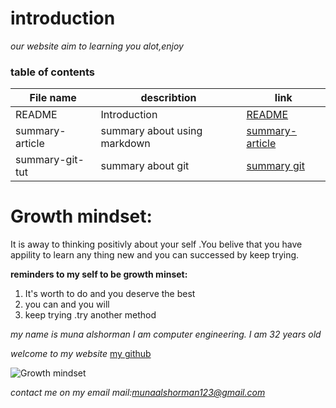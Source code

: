 
# introduction

*our website aim to learning you alot,enjoy*

### table of contents

| File name     | describtion                 |link                                  |
| ------------- | --------------------------- | ------------------------------------- |
|README         | Introduction                |[README](README.md)                   |
|summary-article|summary about using markdown |[summary-article](summary-article.md) |
|summary-git-tut|summary about git            |[summary git](summary-git-tut.md)     |
# Growth mindset: 
It is away to thinking positivly about your self .You belive that you have appility to learn any thing new and you can successed by keep trying.

**reminders to my self to be growth minset:**
1. It's worth to do and you deserve the best
1. you can and you will
1. keep trying .try another method



*my name is muna alshorman I am computer engineering. I am 32 years old*

*welcome to my website*
  [my github](https://munaalshorman.github.io/learning-journal/)
  
  
 ![Growth mindset](https://singularityhub.com/wp-content/uploads/2018/11/multicolored-brain-connections_shutterstock_347864354-1068x601.jpg)
 
 
 *contact me on my email mail:munaalshorman123@gmail.com*
 
 
 










